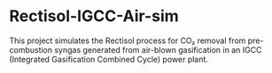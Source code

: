# Rectisol-IGCC-Air-sim
This project simulates the Rectisol process for CO₂ removal from pre-combustion syngas generated from air-blown gasification in an IGCC (Integrated Gasification Combined Cycle) power plant.
